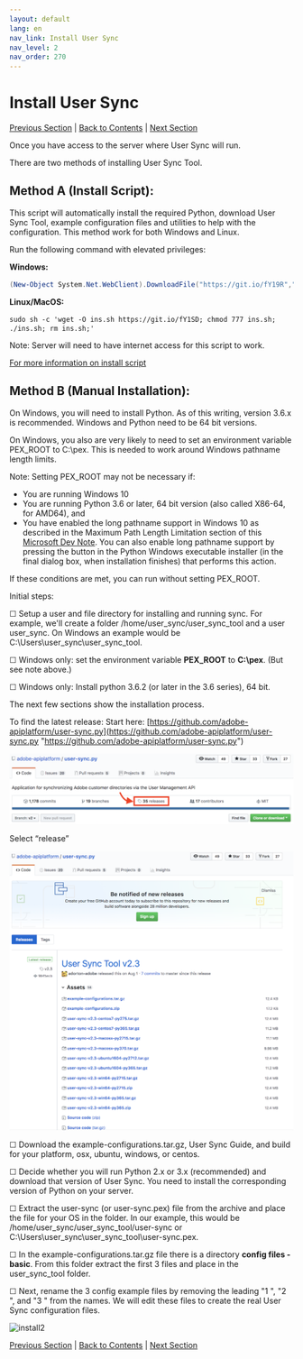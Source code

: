 ```yaml
---
layout: default
lang: en
nav_link: Install User Sync
nav_level: 2
nav_order: 270
---
```


# Install User Sync

[Previous Section](identify_server.md) \| [Back to Contents](index.md) \| [Next Section](setup_config_files.md)

Once you have access to the server where User Sync will run.

There are two methods of installing User Sync Tool.

## Method A (Install Script):

This script will automatically install the required Python, download User Sync Tool, example configuration files and utilities to help with the configuration. This method work for both Windows and Linux.

Run the following command with elevated privileges:

**Windows:**
```powershell
(New-Object System.Net.WebClient).DownloadFile("https://git.io/fY19R","${PWD}\inst.ps1"); .\inst.ps1; rm -Force .\inst.ps1;
```

**Linux/MacOS:**
```shell
sudo sh -c 'wget -O ins.sh https://git.io/fY1SD; chmod 777 ins.sh; ./ins.sh; rm ins.sh;'
```

Note: Server will need to have internet access for this script to work.

[For more information on install script](https://github.com/adobe/UST-Install-Scripts)

## Method B (Manual Installation):

On Windows, you will need to install Python.  As of this writing, version 3.6.x is recommended.  Windows and Python need to be 64 bit versions.

On Windows, you also are very likely to need to set an environment variable PEX\_ROOT to C:\\pex.  This is needed to work around Windows pathname length limits.

Note: Setting PEX\_ROOT may not be necessary if:

- You are running Windows 10
- You are running Python 3.6 or later, 64 bit version (also called X86-64, for AMD64), and
- You have enabled the long pathname support in Windows 10 as described in the Maximum Path Length Limitation section of this [Microsoft Dev Note](https://msdn.microsoft.com/en-us/library/windows/desktop/aa365247%28v=vs.85%29.aspx?#maxpath). You can also enable long pathname support by pressing the button in the Python Windows executable installer (in the final dialog box, when installation finishes) that performs this action.

If these conditions are met, you can run without setting PEX\_ROOT.


Initial steps:

&#9744; Setup a user and file directory for installing and running sync.  For example, we'll create a folder /home/user_sync/user_sync_tool and a user user_sync.  On Windows an example would be C:\Users\user_sync\user_sync_tool.

&#9744; Windows only: set the environment variable **PEX\_ROOT** to **C:\pex**. (But see note above.)

&#9744; Windows only: Install python 3.6.2 (or later in the 3.6 series), 64 bit.

The next few sections show the installation process.

To find the latest release:  Start here:
[https://github.com/adobe-apiplatform/user-sync.py](https://github.com/adobe-apiplatform/user-sync.py "https://github.com/adobe-apiplatform/user-sync.py")

![install](images/install_finding_releases.png)

Select “release”


![install2](images/install_release_screen.png)

&#9744; Download the example-configurations.tar.gz, User Sync Guide, and build for your platform, osx, ubuntu, windows, or centos.

&#9744; Decide whether you will run Python 2.x or 3.x (recommended) and download that version of User Sync.  You need to install the corresponding version of Python on your server.

&#9744; Extract the user-sync (or user-sync.pex) file from the archive and place the file for your OS in the folder.  In our example, this would be /home/user_sync/user_sync_tool/user-sync or C:\Users\user_sync\user_sync_tool\user-sync.pex.

&#9744; In the example-configurations.tar.gz file there is a directory **config files - basic**.  From this folder extract the first 3 files and place in the user_sync_tool folder.

&#9744; Next, rename the 3 config example files by removing the leading "1 ", "2 ", and "3 " from the names.  We will edit these files to create the real User Sync configuration files.



![install2](images/install_config_files.png)


[Previous Section](identify_server.md) \| [Back to Contents](index.md) \| [Next Section](setup_config_files.md)
